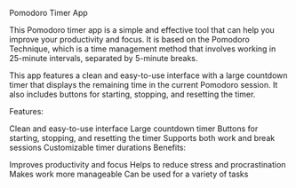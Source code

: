 Pomodoro Timer App

This Pomodoro timer app is a simple and effective tool that can help you improve your productivity and focus. It is based on the Pomodoro Technique, which is a time management method that involves working in 25-minute intervals, separated by 5-minute breaks.

This app features a clean and easy-to-use interface with a large countdown timer that displays the remaining time in the current Pomodoro session. It also includes buttons for starting, stopping, and resetting the timer.

Features:

Clean and easy-to-use interface
Large countdown timer
Buttons for starting, stopping, and resetting the timer
Supports both work and break sessions
Customizable timer durations
Benefits:

Improves productivity and focus
Helps to reduce stress and procrastination
Makes work more manageable
Can be used for a variety of tasks

